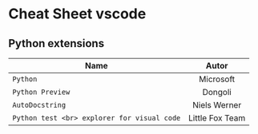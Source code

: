 #  Cheat Sheet vscode

## Python extensions

|     **Name**     |   **Autor**  |
| ---------------- |:------------:|
|      `Python`    |   Microsoft  |
| `Python Preview` |    Dongoli   |
| `AutoDocstring`  | Niels Werner |
| `Python test <br> explorer for visual code`  | Little Fox Team |